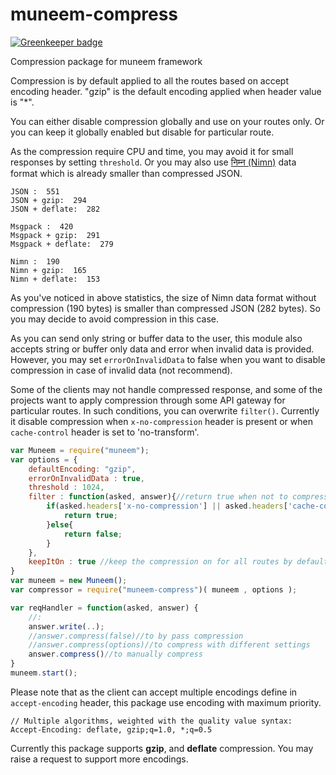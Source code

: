 # muneem-compress

[![Greenkeeper badge](https://badges.greenkeeper.io/node-muneem/muneem-compress.svg)](https://greenkeeper.io/)

Compression package for muneem framework

Compression is by default applied to all the routes based on accept encoding header. "gzip" is the default encoding applied when header value is "*". 

You can either disable compression globally and use on your routes only. Or you can keep it globally enabled but disable for particular route. 

As the compression require CPU and time, you may avoid it for small responses by setting `threshold`. Or you may also use [निम्न (Nimn)](http://nimn.in) data format which is already smaller than compressed JSON.

```
JSON :  551
JSON + gzip:  294
JSON + deflate:  282

Msgpack :  420
Msgpack + gzip:  291
Msgpack + deflate:  279

Nimn :  190
Nimn + gzip:  165
Nimn + deflate:  153
```

As you've noticed in above statistics, the size of Nimn data format without compression (190 bytes) is smaller than compressed JSON (282 bytes). So you may decide to avoid compression in this case. 

As you can send only string or buffer data to the user, this module also accepts string or buffer only data and error when invalid data is provided. However, you may set `errorOnInvalidData` to false when you want to disable compression in case of invalid data (not recommend).

Some of the clients may not handle compressed response, and some of the projects want to apply compression through some API gateway for particular routes. In such conditions, you can overwrite `filter()`. Currently it disable compression when  `x-no-compression` header is present or when `cache-control` header is set to 'no-transform'.

```JavaScript
var Muneem = require("muneem");
var options = {
    defaultEncoding: "gzip",
    errorOnInvalidData : true,
    threshold : 1024,
    filter : function(asked, answer){//return true when not to compress
        if(asked.headers['x-no-compression'] || asked.headers['cache-control'] === 'no-transform'){
            return true;
        }else{
            return false;
        }
    },
    keepItOn : true //keep the compression on for all routes by default
}
var muneem = new Muneem();
var compressor = require("muneem-compress")( muneem , options );

var reqHandler = function(asked, answer) {
    //:
    answer.write(..);
    //answer.compress(false)//to by pass compression
    //answer.compress(options)//to compress with different settings
    answer.compress()//to manually compress
}
muneem.start();
```

Please note that as the client can accept multiple encodings define in `accept-encoding` header, this package use encoding with maximum priority.

```
// Multiple algorithms, weighted with the quality value syntax:
Accept-Encoding: deflate, gzip;q=1.0, *;q=0.5
```

Currently this package supports **gzip**, and **deflate** compression. You may raise a request to support more encodings.

